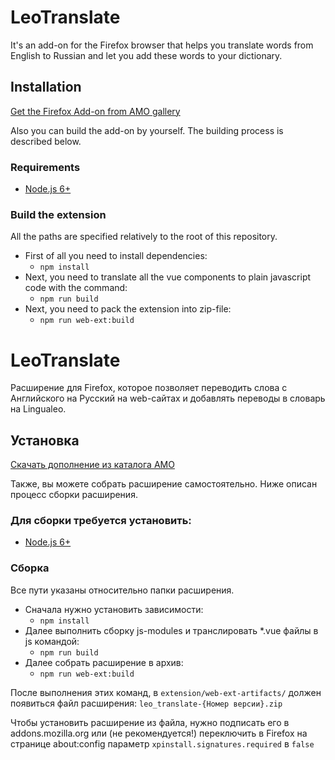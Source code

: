 # LeoTranslate

It's an add-on for the Firefox browser that helps you translate words from English to Russian and let you add these words to your dictionary.
 
## Installation
[Get the Firefox Add-on from AMO gallery](https://addons.mozilla.org/en-US/firefox/addon/leo-translate/)

Also you can build the add-on by yourself. The building process is described below.

### Requirements
* [Node.js 6+](https://nodejs.org/en/)

### Build the extension

All the paths are specified relatively to the root of this repository.

* First of all you need to install dependencies:
    * `npm install`
* Next, you need to translate all the vue components to plain javascript code with the command:
    * `npm run build`
* Next, you need to pack the extension into zip-file:
    * `npm run web-ext:build`


# LeoTranslate

Расширение для Firefox, которое позволяет переводить слова c Английского на Русский на web-сайтах и добавлять переводы в словарь на Lingualeo.

## Установка
[Скачать дополнение из каталога AMO](https://addons.mozilla.org/en-US/firefox/addon/leo-translate/)

Также, вы можете собрать расширение самостоятельно. Ниже описан процесс сборки расширения.

### Для сборки требуется установить:
* [Node.js 6+](https://nodejs.org/en/)

### Сборка

Все пути указаны относительно папки расширения.

* Сначала нужно установить зависимости:
    * `npm install`
* Далее выполнить сборку js-modules и транслировать *.vue файлы в js командой:
    * `npm run build`
* Далее собрать расширение в архив:
    * `npm run web-ext:build`

После выполнения этих команд, в `extension/web-ext-artifacts/` должен появиться файл расширения: `leo_translate-{Номер версии}.zip`

Чтобы установить расширение из файла, нужно подписать его в addons.mozilla.org или (не рекомендуется!) переключить в Firefox на странице about:config параметр `xpinstall.signatures.required` в `false`  
